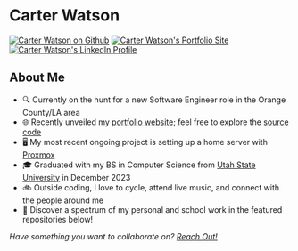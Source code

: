 <h1>Carter Watson</h1>

<!-- icons -->
<p>
    <a href="https://github.com/cartwatson"><img src="https://img.shields.io/badge/github-cartwatson-24292e?style=for-the-badge&amp;logo=github" alt="Carter Watson on Github"></a>
    <a href="https://cartwatson.com"><img src="https://img.shields.io/badge/Portfolio-cartwatson.com-24292e?style=for-the-badge&amp;logo=github-pages&amp;logoColor=white" alt="Carter Watson's Portfolio Site"></a>
    <a href="https://linkedin.com/in/cartwatson"><img src="https://img.shields.io/badge/linkedin-cartwatson-24292e?style=for-the-badge&amp;logo=linkedin&amp;logoColor=white" alt="Carter Watson's LinkedIn Profile"></a>
</p>

## About Me

<!-- - 🏢 Currently honing my skills as a Software Engineering at []() -->
- 🔍 Currently on the hunt for a new Software Engineer role in the Orange County/LA area
- 🌐 Recently unveiled my [portfolio website](https://cartwatson.com); feel free to explore the [source code](https://github.com/cartwatson/cartwatson.github.io)
- 🖥️ My most recent ongoing project is setting up a home server with [Proxmox](https://proxmox.com)
- 🎓 Graduated with my BS in Computer Science from [Utah State University](https://www.usu.edu/) in December 2023
- 🚲 Outside coding, I love to cycle, attend live music, and connect with the people around me
- 👀 Discover a spectrum of my personal and school work in the featured repositories below!

*Have something you want to collaborate on? [Reach Out!](https://www.linkedin.com/in/cartwatson)*
